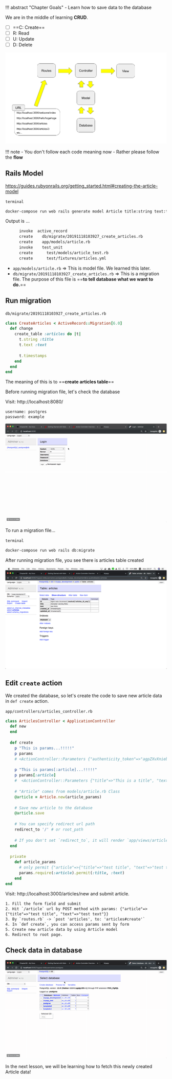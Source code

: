 !!! abstract "Chapter Goals"
    - Learn how to save data to the database

We are in the middle of learning **CRUD**.

* [ ] ==C: Create==
* [ ] R: Read
* [ ] U: Update
* [ ] D: Delete

![rails-flow-diagram.png](../img/rails-guide-basics/rails-flow-diagram.png)


!!! note
    - You don't follow each code meaning now
    - Rather please follow the **flow**

## Rails Model

https://guides.rubyonrails.org/getting_started.html#creating-the-article-model

`terminal`
```bash
docker-compose run web rails generate model Article title:string text:text
```
Output is ...

```bash hl_lines="2 3"
      invoke  active_record
      create    db/migrate/20191118103927_create_articles.rb
      create    app/models/article.rb
      invoke    test_unit
      create      test/models/article_test.rb
      create      test/fixtures/articles.yml
```

- `app/models/article.rb`
=> This is model file. We learned this later.
- `db/migrate/20191118103927_create_articles.rb`
=> This is a migration file. The purpose of this file is ==**to tell database what we want to do.**==


## Run migration
`db/migrate/20191118103927_create_articles.rb`
```ruby hl_lines="3"
class CreateArticles < ActiveRecord::Migration[6.0]
  def change
    create_table :articles do |t|
      t.string :title
      t.text :text

      t.timestamps
    end
  end
end
```

The meaning of this is to ==**create articles table**==

Before running migration file, let's check the database

Visit: http://localhost:8080/

```
username: postgres
password: example
```

![login-adminer.gif](../img/rails-guide-basics/login-adminer.gif)

To run a migration file...

`terminal`
```bash
docker-compose run web rails db:migrate
```

After running migration file, you see there is articles table created

![articles-table-created.png](../img/rails-guide-basics/articles-table-created.png)

## Edit `create` action
We created the database, so let's create the code to save new article data in `def create` action.

`app/controllers/articles_controller.rb`
```ruby
class ArticlesController < ApplicationController
  def new
  end

  def create
    p "This is params...!!!!!"
    p params
    # <ActionController::Parameters {"authenticity_token"=>"agpZXvXnieb3Sj+us7Xr2ZVqaTwu29OZULDPrlFj6pdhLWO8vraoFXfuCsLMMuHxYPvyBTfxqOF1l6CGXtY1dA==", "article"=>{"title"=>"tetete", "text"=>"jiojio"}, "commit"=>"Save Article", "controller"=>"articles", "action"=>"create"} permitted: false>
    
    p "This is params[:article]...!!!!!"
    p params[:article]
    #  <ActionController::Parameters {"title"=>"This is a title", "text"=>"hogehoge text"} permitted: false>

    # "Article" comes from models/article.rb Class
    @article = Article.new(article_params)
    
    # Save new article to the database
    @article.save

    # You can specify redirect url path
    redirect_to '/' # or root_path

    # If you don't set `redirect_to`, it will render `app/views/articles/create.html.erb`
  end
   
  private
    def article_params
      # only permit {"article"=>{"title"=>"test title", "text"=>"test text"}} like this
      params.require(:article).permit(:title, :text)
    end
end
```

Visit: http://localhost:3000/articles/new and submit article.

```
1. Fill the form field and submit
2. Hit `/article` url by POST method with params: {"article"=>{"title"=>"test title", "text"=>"test text"}}
3. By `routes.rb` -> `post 'articles', to: 'articles#create'`
4. In `def create`, you can access params sent by form
5. Create new article data by using Article model
6. Redirect to root page.
```


## Check data in database
![check-article-data.gif](../img/rails-guide-basics/check-article-data.gif)

In the next lesson, we will be learning how to fetch this newly created Article data!